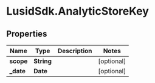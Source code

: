 # LusidSdk.AnalyticStoreKey

## Properties
Name | Type | Description | Notes
------------ | ------------- | ------------- | -------------
**scope** | **String** |  | [optional] 
**_date** | **Date** |  | [optional] 


